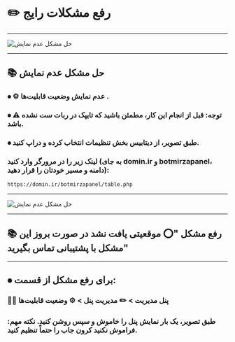 # ✏️ رفع مشکلات رایج

---


![حل مشکل عدم نمایش](https://raw.githubusercontent.com/Mmd-Amir/mirza_pro_stable/refs/heads/main/amozsh/photo_2025-10-19_21-22-54.jpg)

---

## 📚 حل مشکل عدم نمایش

### ⦁ ⚙️ عدم نمایش وضعیت قابلیت‌ها .
### ⦁ ⚠️ توجه: قبل از انجام این کار، مطمئن باشید که تایپک در ربات ست نشده باشد.
### ⦁ طبق تصویر، از دیتابیس بخش تنظیمات انتخاب کرده و دراپ کنید.


 ### لینک زیر را در مرورگر وارد کنید (به جای domin.ir و botmirzapanel، دامنه و مسیر خودتان را قرار دهید):
```
https://domin.ir/botmirzapanel/table.php
```

---


![حل مشکل عدم نمایش](https://raw.githubusercontent.com/Mmd-Amir/mirza_pro_stable/refs/heads/main/amozsh/photo_2025-10-20_00-47-30.jpg)

---

## 📚 رفع مشکل "⭕️ موقعیتی یافت نشد در صورت بروز این مشکل با پشتیبانی تماس بگیرید"
---

## ⦁ برای رفع مشکل از قسمت:

  
  ### 👨‍💼 پنل مدیریت > ✏️ مدیریت پنل > ⚙️ وضعیت قابلیت‌ها
  

  ### طبق تصویر، یک بار نمایش پنل را خاموش و سپس روشن کنید. نکته مهم: فراموش نکنید کرون جاب را حتماً تنظیم کنید.
